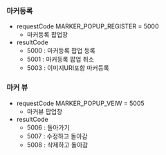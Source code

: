 

### 마커등록
-  requestCode
MARKER_POPUP_REGISTER = 5000
	- 마커등록 팝업창
-  resultCode
	- 5000 : 마커등록 팝업 등록
	- 5001 : 마커등록 팝업 취소
	- 5003 : 이미지URI포함 마커등록

### 마커 뷰
-  requestCode
MARKER_POPUP_VEIW = 5005
	- 마커뷰 팝업창
-  resultCode
	- 5006 : 돌아가기
	- 5007 : 수정하고 돌아감
	- 5008 : 삭제하고 돌아감




